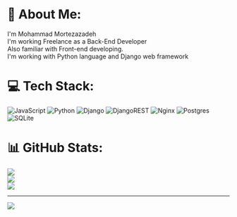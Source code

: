 # 💫 About Me:
I'm Mohammad Mortezazadeh<br>I'm working Freelance as a Back-End Developer<br> Also familiar with Front-end developing.<br> I'm working with Python language and Django web framework

<!--
## 🌐 Socials:
[![LinkedIn](https://img.shields.io/badge/LinkedIn-%230077B5.svg?logo=linkedin&logoColor=white)](https://linkedin.com/in/mohdmortz) 
-->

# 💻 Tech Stack:
![JavaScript](https://img.shields.io/badge/javascript-%23323330.svg?style=flat&logo=javascript&logoColor=%23F7DF1E) ![Python](https://img.shields.io/badge/python-3670A0?style=flat&logo=python&logoColor=ffdd54) ![Django](https://img.shields.io/badge/django-%23092E20.svg?style=flat&logo=django&logoColor=white) ![DjangoREST](https://img.shields.io/badge/DJANGO-REST-ff1709?style=flat&logo=django&logoColor=white&color=ff1709&labelColor=gray) ![Nginx](https://img.shields.io/badge/nginx-%23009639.svg?style=flat&logo=nginx&logoColor=white) ![Postgres](https://img.shields.io/badge/postgres-%23316192.svg?style=flat&logo=postgresql&logoColor=white) ![SQLite](https://img.shields.io/badge/sqlite-%2307405e.svg?style=flat&logo=sqlite&logoColor=white)
# 📊 GitHub Stats:
![](https://github-readme-stats.vercel.app/api?username=mohdmortz&theme=dark&hide_border=false&include_all_commits=true&count_private=false)<br/>
![](https://github-readme-streak-stats.herokuapp.com/?user=mohdmortz&theme=dark&hide_border=false)<br/>
![](https://github-readme-stats.vercel.app/api/top-langs/?username=mohdmortz&theme=dark&hide_border=false&include_all_commits=true&count_private=false&layout=compact)

---
[![](https://visitcount.itsvg.in/api?id=mohdmortz&icon=2&color=11)](https://visitcount.itsvg.in)

<!-- Proudly created with GPRM ( https://gprm.itsvg.in ) -->
